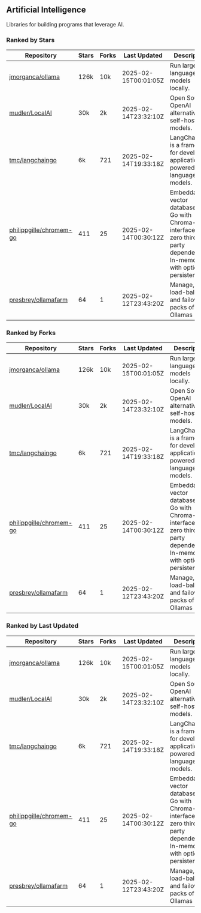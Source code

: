 ## Artificial Intelligence

Libraries for building programs that leverage AI.

### Ranked by Stars

| Repository | Stars | Forks | Last Updated | Description | 
|------------|-------|-------|--------------|-------------|
| [jmorganca/ollama](https://github.com/jmorganca/ollama) | 126k | 10k | 2025-02-15T00:01:05Z |  Run large language models locally. |
| [mudler/LocalAI](https://github.com/mudler/LocalAI) | 30k | 2k | 2025-02-14T23:32:10Z |  Open Source OpenAI alternative, self-host AI models. |
| [tmc/langchaingo](https://github.com/tmc/langchaingo) | 6k | 721 | 2025-02-14T19:33:18Z |  LangChainGo is a framework for developing applications powered by language models. |
| [philippgille/chromem-go](https://github.com/philippgille/chromem-go) | 411 | 25 | 2025-02-14T00:30:12Z |  Embeddable vector database for Go with Chroma-like interface and zero third-party dependencies. In-memory with optional persistence. |
| [presbrey/ollamafarm](https://github.com/presbrey/ollamafarm) | 64 | 1 | 2025-02-12T23:43:20Z |  Manage, load-balance, and failover packs of Ollamas |

### Ranked by Forks

| Repository | Stars | Forks | Last Updated | Description | 
|------------|-------|-------|--------------|-------------|
| [jmorganca/ollama](https://github.com/jmorganca/ollama) | 126k | 10k | 2025-02-15T00:01:05Z |  Run large language models locally. |
| [mudler/LocalAI](https://github.com/mudler/LocalAI) | 30k | 2k | 2025-02-14T23:32:10Z |  Open Source OpenAI alternative, self-host AI models. |
| [tmc/langchaingo](https://github.com/tmc/langchaingo) | 6k | 721 | 2025-02-14T19:33:18Z |  LangChainGo is a framework for developing applications powered by language models. |
| [philippgille/chromem-go](https://github.com/philippgille/chromem-go) | 411 | 25 | 2025-02-14T00:30:12Z |  Embeddable vector database for Go with Chroma-like interface and zero third-party dependencies. In-memory with optional persistence. |
| [presbrey/ollamafarm](https://github.com/presbrey/ollamafarm) | 64 | 1 | 2025-02-12T23:43:20Z |  Manage, load-balance, and failover packs of Ollamas |

### Ranked by Last Updated

| Repository | Stars | Forks | Last Updated | Description | 
|------------|-------|-------|--------------|-------------|
| [jmorganca/ollama](https://github.com/jmorganca/ollama) | 126k | 10k | 2025-02-15T00:01:05Z |  Run large language models locally. |
| [mudler/LocalAI](https://github.com/mudler/LocalAI) | 30k | 2k | 2025-02-14T23:32:10Z |  Open Source OpenAI alternative, self-host AI models. |
| [tmc/langchaingo](https://github.com/tmc/langchaingo) | 6k | 721 | 2025-02-14T19:33:18Z |  LangChainGo is a framework for developing applications powered by language models. |
| [philippgille/chromem-go](https://github.com/philippgille/chromem-go) | 411 | 25 | 2025-02-14T00:30:12Z |  Embeddable vector database for Go with Chroma-like interface and zero third-party dependencies. In-memory with optional persistence. |
| [presbrey/ollamafarm](https://github.com/presbrey/ollamafarm) | 64 | 1 | 2025-02-12T23:43:20Z |  Manage, load-balance, and failover packs of Ollamas |

